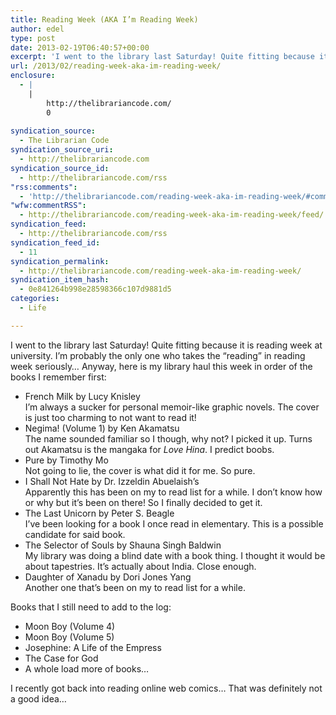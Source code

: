 ```yaml
---
title: Reading Week (AKA I’m Reading Week)
author: edel
type: post
date: 2013-02-19T06:40:57+00:00
excerpt: 'I went to the library last Saturday! Quite fitting because it is reading week at university. I&rsquo;m probably the only one who takes the &ldquo;reading&rdquo; in reading week seriously&hellip; Anyway, here is my library haul this week in order of the books I remember first: French Milk by Lucy KnisleyI&rsquo;m always a sucker for personal [...]'
url: /2013/02/reading-week-aka-im-reading-week/
enclosure:
  - |
    |
        http://thelibrariancode.com/
        0
        
syndication_source:
  - The Librarian Code
syndication_source_uri:
  - http://thelibrariancode.com
syndication_source_id:
  - http://thelibrariancode.com/rss
"rss:comments":
  - 'http://thelibrariancode.com/reading-week-aka-im-reading-week/#comments'
"wfw:commentRSS":
  - http://thelibrariancode.com/reading-week-aka-im-reading-week/feed/
syndication_feed:
  - http://thelibrariancode.com/rss
syndication_feed_id:
  - 11
syndication_permalink:
  - http://thelibrariancode.com/reading-week-aka-im-reading-week/
syndication_item_hash:
  - 0e841264b998e28598366c107d9881d5
categories:
  - Life

---
```

I went to the library last Saturday! Quite fitting because it is reading week at university. I&#8217;m probably the only one who takes the &#8220;reading&#8221; in reading week seriously&#8230; Anyway, here is my library haul this week in order of the books I remember first:

  * French Milk by Lucy Knisley  
    I&#8217;m always a sucker for personal memoir-like graphic novels. The cover is just too charming to not want to read it!
  * Negima! (Volume 1) by Ken Akamatsu  
    The name sounded familiar so I though, why not? I picked it up. Turns out Akamatsu is the mangaka for _Love Hina_. I predict boobs.
  * Pure by Timothy Mo  
    Not going to lie, the cover is what did it for me. So pure.
  * I Shall Not Hate by Dr. Izzeldin Abuelaish&#8217;s  
    Apparently this has been on my to read list for a while. I don&#8217;t know how or why but it&#8217;s been on there! So I finally decided to get it.
  * The Last Unicorn by Peter S. Beagle  
    I&#8217;ve been looking for a book I once read in elementary. This is a possible candidate for said book.
  * The Selector of Souls by Shauna Singh Baldwin  
    My library was doing a blind date with a book thing. I thought it would be about tapestries. It&#8217;s actually about India. Close enough.
  * Daughter of Xanadu by Dori Jones Yang  
    Another one that&#8217;s been on my to read list for a while.

Books that I still need to add to the log:

  * Moon Boy (Volume 4)
  * Moon Boy (Volume 5)
  * Josephine: A Life of the Empress
  * The Case for God
  * A whole load more of books&#8230;

I recently got back into reading online web comics&#8230; That was definitely not a good idea&#8230;

<ol class="footnote">
</ol>